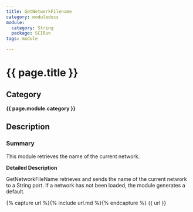 ```yaml
---
title: GetNetworkFilename
category: moduledocs
module:
  category: String
  package: SCIRun
tags: module

---
```


# {{ page.title }}

## Category

**{{ page.module.category }}**

## Description

### Summary

This module retrieves the name of the current network.

**Detailed Description**

GetNetworkFileName retrieves and sends the name of the current network to a String port. If a network has not been loaded, the module generates a default.

{% capture url %}{% include url.md %}{% endcapture %}
{{ url }}
